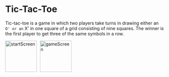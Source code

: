 # Tic-Tac-Toe
 Tic-tac-toe is a game in which two players take turns in drawing either an ` O' or an ` X' in one square of a grid consisting of nine squares. The winner is the first player to get three of the same symbols in a row.

<!DOCTYPE html>
<html>
<head>
    <style>
        .image-row {
            display: flex;
        }
        .image-row img {
            width: 100px; 
            height: auto; 
            margin-right: 10px; 
        }
    </style>
</head>
<body>
    <div class="image-row">
        <img src="https://github.com/Nilufar-B/Tic-Tac-Toe/assets/112411542/4d4f607b-9a3d-4dd8-b87c-02b9e2ad66e4" alt="startScreen">
        <img src="https://github.com/Nilufar-B/Tic-Tac-Toe/assets/112411542/af4a9942-296c-4818-a692-564557cb5913" alt="gameScreen">
    </div>
</body>
</html>

